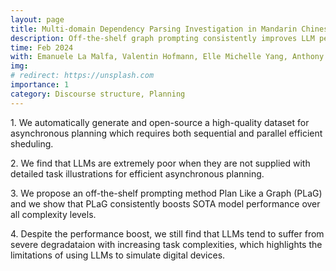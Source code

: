 ```yaml
---
layout: page
title: Multi-domain Dependency Parsing Investigation in Mandarin Chinese
description: Off-the-shelf graph prompting consistently improves LLM performance in asynchronous planning.
time: Feb 2024
with: Emanuele La Malfa, Valentin Hofmann, Elle Michelle Yang, Anthony Cohn, Janet B. Pierrehumbert
img:
# redirect: https://unsplash.com
importance: 1
category: Discourse structure, Planning
---
```


  <p>1. We automatically generate and open-source a high-quality dataset for asynchronous planning which requires both sequential and parallel efficient sheduling. </p>

  <p>2. We find that LLMs are extremely poor when they are not supplied with detailed task illustrations for efficient asynchronous planning.</p>

  <p>3. We propose an off-the-shelf prompting method Plan Like a Graph (PLaG) and we show that PLaG consistently boosts SOTA model performance over all complexity levels.</p>

  <p>4. Despite the performance boost, we still find that LLMs tend to suffer from severe degradataion with increasing task complexities, which highlights the limitations of using LLMs to simulate digital devices.</p>